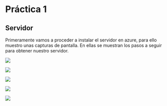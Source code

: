 # Práctica 1
## Servidor

Primeramente vamos a proceder a instalar el servidor en azure, para ello muestro unas capturas de pantalla. En ellas se muestran los pasos a seguir para obtener nuestro servidor.   

![](https://github.com/RaulSFuentes/SWAP2015/blob/master/trabajo/imagenes/1.png)

![](https://github.com/RaulSFuentes/SWAP2015/blob/master/trabajo/imagenes/2.png)

![](https://github.com/RaulSFuentes/SWAP2015/blob/master/trabajo/imagenes/3.png)

![](https://github.com/RaulSFuentes/SWAP2015/blob/master/trabajo/imagenes/4.png)

![](https://github.com/RaulSFuentes/SWAP2015/blob/master/trabajo/imagenes/5.png)


